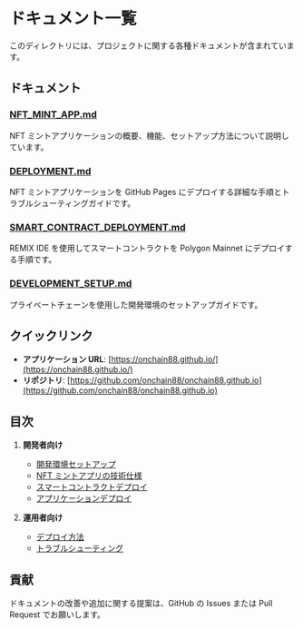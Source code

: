 # ドキュメント一覧

このディレクトリには、プロジェクトに関する各種ドキュメントが含まれています。

## ドキュメント

### [NFT_MINT_APP.md](./NFT_MINT_APP.md)

NFT ミントアプリケーションの概要、機能、セットアップ方法について説明しています。

### [DEPLOYMENT.md](./DEPLOYMENT.md)

NFT ミントアプリケーションを GitHub Pages にデプロイする詳細な手順とトラブルシューティングガイドです。

### [SMART_CONTRACT_DEPLOYMENT.md](./SMART_CONTRACT_DEPLOYMENT.md)

REMIX IDE を使用してスマートコントラクトを Polygon Mainnet にデプロイする手順です。

### [DEVELOPMENT_SETUP.md](./DEVELOPMENT_SETUP.md)

プライベートチェーンを使用した開発環境のセットアップガイドです。

## クイックリンク

- **アプリケーション URL**: [https://onchain88.github.io/](https://onchain88.github.io/)
- **リポジトリ**: [https://github.com/onchain88/onchain88.github.io](https://github.com/onchain88/onchain88.github.io)

## 目次

1. **開発者向け**

   - [開発環境セットアップ](./DEVELOPMENT_SETUP.md)
   - [NFT ミントアプリの技術仕様](./NFT_MINT_APP.md)
   - [スマートコントラクトデプロイ](./SMART_CONTRACT_DEPLOYMENT.md)
   - [アプリケーションデプロイ](./DEPLOYMENT.md)

2. **運用者向け**
   - [デプロイ方法](./DEPLOYMENT.md#デプロイ手順)
   - [トラブルシューティング](./DEPLOYMENT.md#トラブルシューティング)

## 貢献

ドキュメントの改善や追加に関する提案は、GitHub の Issues または Pull Request でお願いします。
